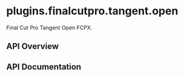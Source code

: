 # plugins.finalcutpro.tangent.open

Final Cut Pro Tangent Open FCPX.

## API Overview

## API Documentation

